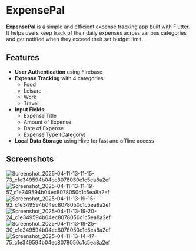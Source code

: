 # ExpensePal

**ExpensePal** is a simple and efficient expense tracking app built with Flutter. It helps users keep track of their daily expenses across various categories and get notified when they exceed their set budget limit.

## Features

- **User Authentication** using Firebase
- **Expense Tracking** with 4 categories:
  - Food
  - Leisure
  - Work
  - Travel
- **Input Fields**:
  - Expense Title
  - Amount of Expense 
  - Date of Expense
  - Expense Type (Category)
- **Local Data Storage** using Hive for fast and offline access

## Screenshots

![Screenshot_2025-04-11-13-11-15-73_c1e349594b04ec8078050c1c5ea8a2ef](https://github.com/user-attachments/assets/c50cf059-16d7-4fa6-bb49-659210d6b98f)
![Screenshot_2025-04-11-13-11-19-57_c1e349594b04ec8078050c1c5ea8a2ef](https://github.com/user-attachments/assets/cda0a71b-a02f-4444-8810-997dcd5c712f)
![Screenshot_2025-04-11-13-19-15-92_c1e349594b04ec8078050c1c5ea8a2ef](https://github.com/user-attachments/assets/7bded3e3-2998-4759-ab39-aa8a94efbeec)
![Screenshot_2025-04-11-13-19-20-24_c1e349594b04ec8078050c1c5ea8a2ef](https://github.com/user-attachments/assets/10271c38-9d4c-40a2-885f-68e048d2f843)
![Screenshot_2025-04-11-13-19-25-30_c1e349594b04ec8078050c1c5ea8a2ef](https://github.com/user-attachments/assets/23345a88-a533-43b1-aedb-79eab34f23e7)
![Screenshot_2025-04-11-13-14-47-75_c1e349594b04ec8078050c1c5ea8a2ef](https://github.com/user-attachments/assets/b0de854b-cb85-408f-9005-422bfd0ee904)
